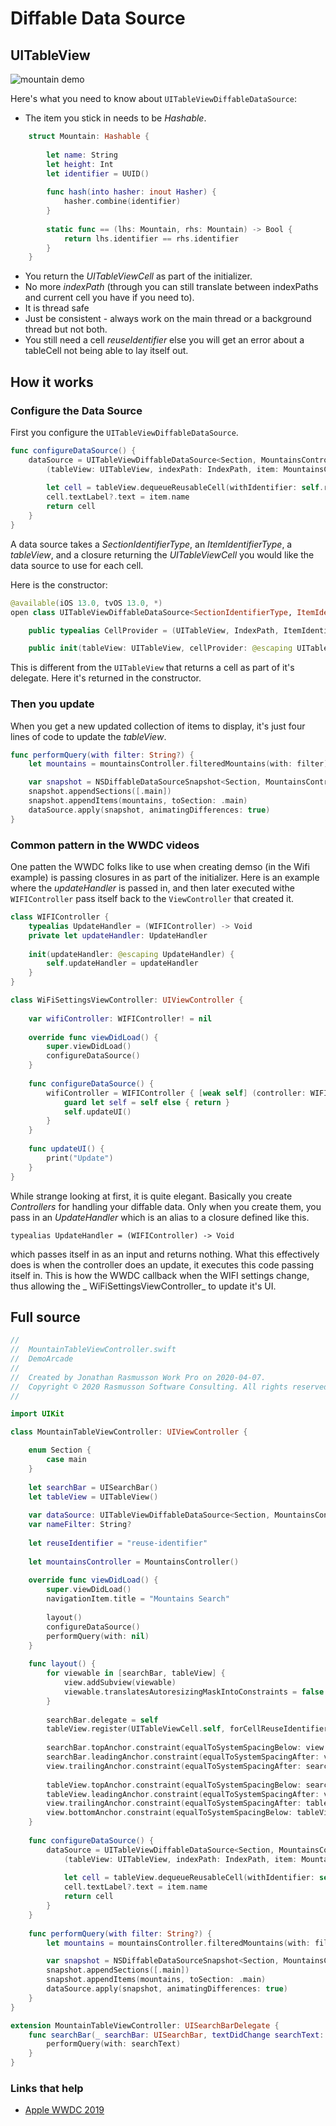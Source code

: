 # Diffable Data Source

## UITableView

![mountain demo](images/mountain-demo.gif)

Here's what you need to know about `UITableViewDiffableDataSource`:

- The item you stick in needs to be _Hashable_.

```swift
    struct Mountain: Hashable {
        
        let name: String
        let height: Int
        let identifier = UUID()
        
        func hash(into hasher: inout Hasher) {
            hasher.combine(identifier)
        }
        
        static func == (lhs: Mountain, rhs: Mountain) -> Bool {
            return lhs.identifier == rhs.identifier
        }
    }
```


- You return the _UITableViewCell_ as part of the initializer.
- No more _indexPath_ (through you can still translate between indexPaths and current cell you have if you need to).
- It is thread safe 
 - Just be consistent - always work on the main thread or a background thread but not both.
- You still need a cell _reuseIdentifier_ else you will get an error about a tableCell not being able to lay itself out.

## How it works

### Configure the Data Source

First you configure the `UITableViewDiffableDataSource`. 

```swift
func configureDataSource() {
    dataSource = UITableViewDiffableDataSource<Section, MountainsController.Mountain>(tableView: tableView) {
        (tableView: UITableView, indexPath: IndexPath, item: MountainsController.Mountain) -> UITableViewCell?  in
        
        let cell = tableView.dequeueReusableCell(withIdentifier: self.reuseIdentifier, for: indexPath)
        cell.textLabel?.text = item.name
        return cell
    }
}
```

A data source takes a _SectionIdentifierType_, an _ItemIdentifierType_, a _tableView_, and a closure returning the _UITableViewCell_ you would like the data source to use for each cell.

Here is the constructor:

```swift
@available(iOS 13.0, tvOS 13.0, *)
open class UITableViewDiffableDataSource<SectionIdentifierType, ItemIdentifierType> : NSObject, UITableViewDataSource where SectionIdentifierType : Hashable, ItemIdentifierType : Hashable {

    public typealias CellProvider = (UITableView, IndexPath, ItemIdentifierType) -> UITableViewCell?

    public init(tableView: UITableView, cellProvider: @escaping UITableViewDiffableDataSource<SectionIdentifierType, ItemIdentifierType>.CellProvider)

```

This is different from the `UITableView` that returns a cell as part of it's delegate. Here it's returned in the constructor.

### Then you update

When you get a new updated collection of items to display, it's just four lines of code to update the _tableView_.

```swift
func performQuery(with filter: String?) {
    let mountains = mountainsController.filteredMountains(with: filter).sorted { $0.name < $1.name }

    var snapshot = NSDiffableDataSourceSnapshot<Section, MountainsController.Mountain>()
    snapshot.appendSections([.main])
    snapshot.appendItems(mountains, toSection: .main)
    dataSource.apply(snapshot, animatingDifferences: true)
}
```

### Common pattern in the WWDC videos

One patten the WWDC folks like to use when creating demso (in the Wifi example) is passing closures in as part of the initializer. Here is an example where the _updateHandler_ is passed in, and then later executed withe `WIFIController` pass itself back to the `ViewController` that created it.

```swift
class WIFIController {
    typealias UpdateHandler = (WIFIController) -> Void
    private let updateHandler: UpdateHandler
    
    init(updateHandler: @escaping UpdateHandler) {
        self.updateHandler = updateHandler
    }
}

class WiFiSettingsViewController: UIViewController {
    
    var wifiController: WIFIController! = nil
    
    override func viewDidLoad() {
        super.viewDidLoad()
        configureDataSource()
    }
    
    func configureDataSource() {
        wifiController = WIFIController { [weak self] (controller: WIFIController) in
            guard let self = self else { return }
            self.updateUI()
        }
    }
    
    func updateUI() {
        print("Update")
    }
}
```

While strange looking at first, it is quite elegant. Basically you create _Controllers_ for handling your diffable data. Only when you create them, you pass in an _UpdateHandler_ which is an alias to a closure defined like this.

`typealias UpdateHandler = (WIFIController) -> Void`

which passes itself in as an input and returns nothing. What this effectively does is when the controller does an update, it executes this code passing itself in. This is how the WWDC callback when the WIFI settings change, thus allowing the _ WiFiSettingsViewController_ to update it's UI.

## Full source

```swift
//
//  MountainTableViewController.swift
//  DemoArcade
//
//  Created by Jonathan Rasmusson Work Pro on 2020-04-07.
//  Copyright © 2020 Rasmusson Software Consulting. All rights reserved.
//

import UIKit

class MountainTableViewController: UIViewController {

    enum Section {
        case main
    }
    
    let searchBar = UISearchBar()
    let tableView = UITableView()
    
    var dataSource: UITableViewDiffableDataSource<Section, MountainsController.Mountain>!
    var nameFilter: String?
    
    let reuseIdentifier = "reuse-identifier"
    
    let mountainsController = MountainsController()
    
    override func viewDidLoad() {
        super.viewDidLoad()
        navigationItem.title = "Mountains Search"
        
        layout()
        configureDataSource()
        performQuery(with: nil)
    }
    
    func layout() {
        for viewable in [searchBar, tableView] {
            view.addSubview(viewable)
            viewable.translatesAutoresizingMaskIntoConstraints = false
        }
        
        searchBar.delegate = self
        tableView.register(UITableViewCell.self, forCellReuseIdentifier: reuseIdentifier)
        
        searchBar.topAnchor.constraint(equalToSystemSpacingBelow: view.safeAreaLayoutGuide.topAnchor, multiplier: 3).isActive = true
        searchBar.leadingAnchor.constraint(equalToSystemSpacingAfter: view.leadingAnchor, multiplier: 1).isActive = true
        view.trailingAnchor.constraint(equalToSystemSpacingAfter: searchBar.trailingAnchor, multiplier: 1).isActive = true
        
        tableView.topAnchor.constraint(equalToSystemSpacingBelow: searchBar.bottomAnchor, multiplier: 0).isActive = true
        tableView.leadingAnchor.constraint(equalToSystemSpacingAfter: view.leadingAnchor, multiplier: 0).isActive = true
        view.trailingAnchor.constraint(equalToSystemSpacingAfter: tableView.trailingAnchor, multiplier: 0).isActive = true
        view.bottomAnchor.constraint(equalToSystemSpacingBelow: tableView.bottomAnchor, multiplier: 0).isActive = true
    }
    
    func configureDataSource() {
        dataSource = UITableViewDiffableDataSource<Section, MountainsController.Mountain>(tableView: tableView) {
            (tableView: UITableView, indexPath: IndexPath, item: MountainsController.Mountain) -> UITableViewCell?  in
            
            let cell = tableView.dequeueReusableCell(withIdentifier: self.reuseIdentifier, for: indexPath)
            cell.textLabel?.text = item.name
            return cell
        }
    }
        
    func performQuery(with filter: String?) {
        let mountains = mountainsController.filteredMountains(with: filter).sorted { $0.name < $1.name }

        var snapshot = NSDiffableDataSourceSnapshot<Section, MountainsController.Mountain>()
        snapshot.appendSections([.main])
        snapshot.appendItems(mountains, toSection: .main)
        dataSource.apply(snapshot, animatingDifferences: true)
    }
}

extension MountainTableViewController: UISearchBarDelegate {
    func searchBar(_ searchBar: UISearchBar, textDidChange searchText: String) {
        performQuery(with: searchText)
    }
}
```

### Links that help

- [Apple WWDC 2019](https://developer.apple.com/videos/play/wwdc2019/220/)